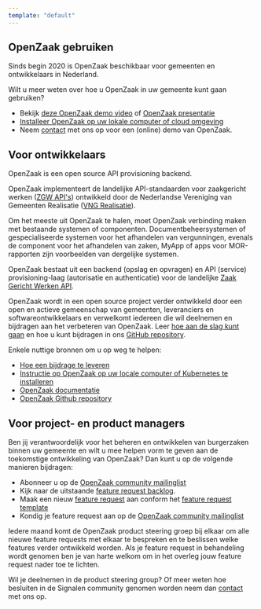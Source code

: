 ```yaml
---
template: "default"
---
```


## OpenZaak gebruiken

Sinds begin 2020 is OpenZaak beschikbaar voor gemeenten en ontwikkelaars in Nederland.

Wilt u meer weten over hoe u OpenZaak in uw gemeente kunt gaan gebruiken?

* Bekijk [deze OpenZaak demo video](https://player.vimeo.com/video/389842983?app_id=122963) of [OpenZaak presentatie](https://commonground.nl/file/download/54477469/2020-02-14-presentatie-open-zaak-at-live2020pdf)
* [Installeer OpenZaak op uw lokale computer of cloud  omgeving](https://open-zaak.readthedocs.io/en/latest/installation/index.html)
* Neem [contact](/contact)  met ons op voor een (online) demo van OpenZaak.

## Voor ontwikkelaars

OpenZaak is een open source API provisioning backend.

OpenZaak implementeert de landelijke API-standaarden voor zaakgericht werken ([ZGW API's](https://github.com/VNG-Realisatie/gemma-zaken)) ontwikkeld door de Nederlandse Vereniging van Gemeenten Realisatie ([VNG Realisatie](https://www.vngrealisatie.nl)).

Om het meeste uit OpenZaak te halen, moet OpenZaak verbinding maken met bestaande systemen of componenten. Documentbeheersystemen of gespecialiseerde systemen voor het afhandelen van vergunningen, evenals de component voor het afhandelen van zaken, MyApp of apps voor MOR-rapporten zijn voorbeelden van dergelijke systemen.

OpenZaak bestaat uit een backend (opslag en opvragen) en API (service) provisioning-laag (autorisatie en authenticatie) voor de landelijke [Zaak Gericht Werken API](https://github.com/VNG-Realisatie/gemma-zaken).

OpenZaak wordt in een open source project verder ontwikkeld door een open en actieve gemeenschap van gemeenten, leveranciers en softwareontwikkelaars en verwelkomt iedereen die wil deelnemen en bijdragen aan het verbeteren van OpenZaak. Leer [hoe aan de slag kunt gaan](https://open-zaak.readthedocs.io/en/latest/installation/index.html#installation-index) en hoe u kunt bijdragen in ons [GitHub repository](https://github.com/open-zaak/open-zaak).

Enkele nuttige bronnen om u op weg te helpen:
* [Hoe een bijdrage te leveren](https://github.com/open-zaak/open-zaak/blob/master/CONTRIBUTING.md)
* [Instructie op OpenZaak op uw locale computer of Kubernetes te installeren](https://open-zaak.readthedocs.io/en/latest/installation/index.html)
* [OpenZaak documentatie](https://open-zaak.readthedocs.io/en/latest/introduction/index.html)
* [OpenZaak Github repository](https://github.com/open-zaak/open-zaak)


## Voor project- en product managers

Ben jij verantwoordelijk voor het beheren en ontwikkelen van burgerzaken binnen uw gemeente en wilt u mee helpen vorm te geven aan de toekomstige ontwikkeling van OpenZaak? Dan kunt u op de volgende manieren bijdragen:

* Abonneer u op de [OpenZaak community mailinglist](https://lists.publiccode.net/mailman/postorius/lists/openzaak-discuss.lists.publiccode.net)
* Kijk naar de uitstaande [feature request backlog](https://github.com/orgs/open-zaak/projects/2).
* Maak een nieuw [feature request](https://github.com/open-zaak/product-steering/issues/new?assignees=&labels=enhancement&template=feature_request.md&title=%5BFEATURE-REQUEST%5D) aan conform het [feature request template](https://github.com/open-zaak/product-steering/blob/main/.github/ISSUE_TEMPLATE/feature_request.md)
* Kondig je feature request aan op de [OpenZaak community mailinglist](https://lists.publiccode.net/mailman/postorius/lists/openzaak-discuss.lists.publiccode.net)

Iedere maand komt de OpenZaak product steering groep bij elkaar om alle nieuwe feature requests met elkaar te bespreken en te beslissen welke features verder ontwikkeld worden. Als je feature request in behandeling wordt genomen ben je van harte welkom om in het overleg jouw feature request nader toe te lichten.

Wil je deelnemen in de product steering group? Of meer weten hoe besluiten in de Signalen community genomen worden neem dan [contact](/contact) met ons op.
